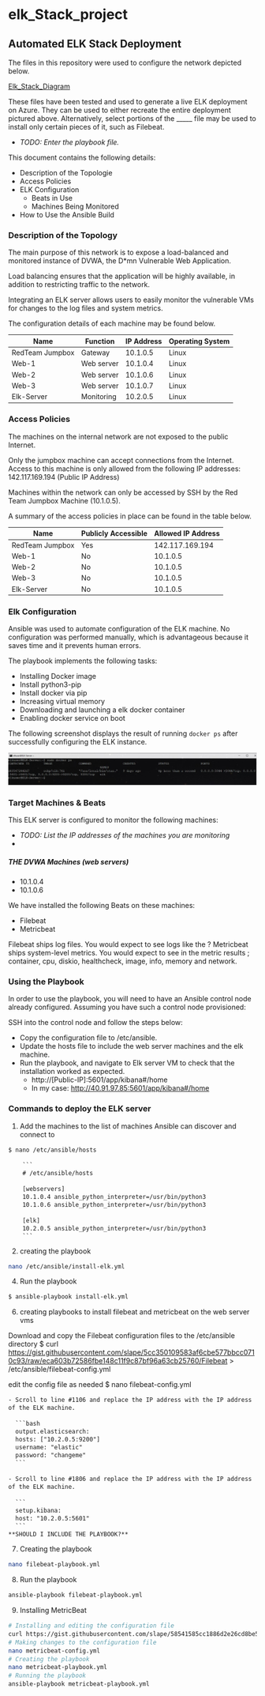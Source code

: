 # elk_Stack_project

## Automated ELK Stack Deployment

The files in this repository were used to configure the network depicted below.

[Elk_Stack_Diagram](https://github.com/SZD08/elk_Stack_project/blob/main/Diagrams/Elk-STACK-diagram.JPG)

These files have been tested and used to generate a live ELK deployment on Azure. They can be used to either recreate the entire deployment pictured above. Alternatively, select portions of the _____ file may be used to install only certain pieces of it, such as Filebeat.

  - _TODO: Enter the playbook file._

This document contains the following details:
- Description of the Topologie
- Access Policies
- ELK Configuration
  - Beats in Use
  - Machines Being Monitored
- How to Use the Ansible Build


### Description of the Topology

The main purpose of this network is to expose a load-balanced and monitored instance of DVWA, the D*mn Vulnerable Web Application.

Load balancing ensures that the application will be highly available, in addition to restricting traffic to the network.

Integrating an ELK server allows users to easily monitor the vulnerable VMs for changes to the log files and system metrics.

The configuration details of each machine may be found below.

| Name            | Function          | IP Address | Operating System |
|-----------------|-------------------|------------|------------------|
| RedTeam Jumpbox | Gateway           | 10.1.0.5   | Linux            |
| Web-1           | Web server        | 10.1.0.4   | Linux            |
| Web-2           | Web server        | 10.1.0.6   | Linux            |
| Web-3           | Web server        | 10.1.0.7   | Linux            |
| Elk-Server      | Monitoring        | 10.2.0.5   | Linux            |

### Access Policies

The machines on the internal network are not exposed to the public Internet. 

Only the jumpbox machine can accept connections from the Internet. Access to this machine is only allowed from the following IP addresses: 142.117.169.194 (Public IP Address)

Machines within the network can only be accessed by SSH by the Red Team Jumpbox Machine (10.1.0.5).

A summary of the access policies in place can be found in the table below.

| Name            | Publicly Accessible | Allowed IP Address |
|-----------------|---------------------|--------------------|
| RedTeam Jumpbox | Yes                 | 142.117.169.194    |
| Web-1           | No                  | 10.1.0.5           |
| Web-2           | No                  | 10.1.0.5           |
| Web-3           | No                  | 10.1.0.5           |
| Elk-Server      | No                  | 10.1.0.5           |

### Elk Configuration

Ansible was used to automate configuration of the ELK machine. No configuration was performed manually, which is advantageous because it saves time and it prevents human errors.

The playbook implements the following tasks:

 - Installing Docker image
 - Install python3-pip
 - Install docker via pip
 - Increasing virtual memory 
 - Downloading and launching a elk docker container 
 - Enabling docker service on boot

The following screenshot displays the result of running `docker ps` after successfully configuring the ELK instance.

![Docker_PS_Output](https://github.com/SZD08/elk_Stack_project/blob/main/Images/docker_ps_output.JPG)

### Target Machines & Beats
This ELK server is configured to monitor the following machines:
- _TODO: List the IP addresses of the machines you are monitoring_
- 
##### THE DVWA Machines (web servers)
 - 10.1.0.4
 - 10.1.0.6


We have installed the following Beats on these machines:

 - Filebeat 
 - Metricbeat

Filebeat ships log files. You would expect to see logs like the ?
Metricbeat ships system-level metrics. You would expect to see in the metric results ; container, cpu, diskio, healthcheck, image, info, memory and network.

### Using the Playbook
In order to use the playbook, you will need to have an Ansible control node already configured. Assuming you have such a control node provisioned: 

SSH into the control node and follow the steps below:

- Copy the configuration file to /etc/ansible.
- Update the hosts file to include the web server machines and the elk machine.
- Run the playbook, and navigate to Elk server VM to check that the installation worked as expected.
  - http://[Public-IP]:5601/app/kibana#/home
  - In my case: http://40.91.97.85:5601/app/kibana#/home

### Commands to deploy the ELK server

1. Add the machines to the list of machines Ansible can discover and connect to 
```bash
$ nano /etc/ansible/hosts
```
		```
		# /etc/ansible/hosts

		[webservers]
		10.1.0.4 ansible_python_interpreter=/usr/bin/python3
		10.1.0.6 ansible_python_interpreter=/usr/bin/python3

		[elk]
		10.2.0.5 ansible_python_interpreter=/usr/bin/python3
		```

2. creating the playbook 
```bash
nano /etc/ansible/install-elk.yml
```
4. Run the playbook 
```bash 
$ ansible-playbook install-elk.yml
```
6. creating playbooks to install filebeat and metricbeat on the web server vms

Download and copy the Filebeat configuration files to the /etc/ansible directory
$ curl https://gist.githubusercontent.com/slape/5cc350109583af6cbe577bbcc0710c93/raw/eca603b72586fbe148c11f9c87bf96a63cb25760/Filebeat > /etc/ansible/filebeat-config.yml

edit the config file as needed $ nano filebeat-config.yml

    - Scroll to line #1106 and replace the IP address with the IP address of the ELK machine.

      ```bash
      output.elasticsearch:
      hosts: ["10.2.0.5:9200"]
      username: "elastic"
      password: "changeme"
      ```

    - Scroll to line #1806 and replace the IP address with the IP address of the ELK machine.

      ```   
      setup.kibana:
      host: "10.2.0.5:5601"
      ```
    **SHOULD I INCLUDE THE PLAYBOOK?**

7. Creating the playbook
```bash
nano filebeat-playbook.yml
 ```
8. Run the playbook 
 ```bash
ansible-playbook filebeat-playbook.yml
   ```
9. Installing MetricBeat

```bash 
# Installing and editing the configuration file
curl https://gist.githubusercontent.com/slape/58541585cc1886d2e26cd8be557ce04c/raw/0ce2c7e744c54513616966affb5e9d96f5e12f73/metricbeat > metricbeat-config.yml
# Making changes to the configuration file
nano metricbeat-config.yml
# Creating the playbook 
nano metricbeat-playbook.yml
# Running the playbook
ansible-playbook metricbeat-playbook.yml
```
